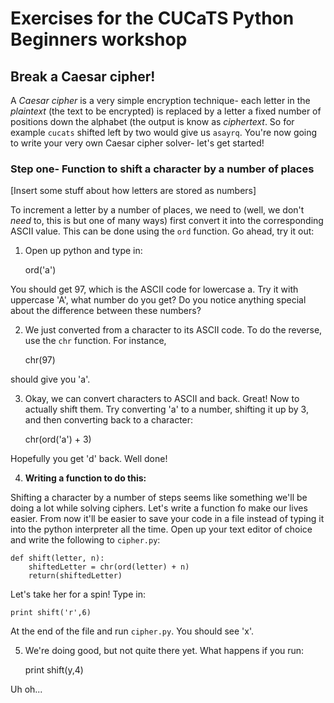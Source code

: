 # Exercises for the CUCaTS Python Beginners workshop

## Break a Caesar cipher!

A *Caesar cipher* is a very simple encryption technique- each letter in the *plaintext* (the text to be encrypted) is replaced by a letter a fixed number of positions down the alphabet (the output is know as *ciphertext*. So for example `cucats` shifted left by two would give us `asayrq`. You're now going to write your very own Caesar cipher solver- let's get started!

### Step one- Function to shift a character by a number of places

[Insert some stuff about how letters are stored as numbers]

To increment a letter by a number of places, we need to (well, we don't *need* to, this is but one of many ways) first convert it into the corresponding ASCII value. This can be done using the `ord` function. Go ahead, try it out:

1. Open up python and type in:

	ord('a')

You should get 97, which is the ASCII code for lowercase a. Try it with uppercase 'A', what number do you get? Do you notice anything special about the difference between these numbers?

2. We just converted from a character to its ASCII code. To do the reverse, use the `chr` function. For instance,
	
	chr(97)

should give you 'a'.

3. Okay, we can convert characters to ASCII and back. Great! Now to actually shift them. Try converting 'a' to a number, shifting it up by 3, and then converting back to a character:

	chr(ord('a') + 3)

Hopefully you get 'd' back. Well done!

4. **Writing a function to do this:**

Shifting a character by a number of steps seems like something we'll be doing a lot while solving ciphers. Let's write a function fo make our lives easier. From now it'll be easier to save your code in a file instead of typing it into the python interpreter all the time. Open up your text editor of choice and write the following to `cipher.py`:

	def shift(letter, n):
		shiftedLetter = chr(ord(letter) + n)
		return(shiftedLetter)

Let's take her for a spin! Type in:
	
	print shift('r',6)

At the end of the file and run `cipher.py`. You should see 'x'.

5. We're doing good, but not quite there yet. What happens if you run:

	print shift(y,4)

Uh oh...

